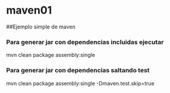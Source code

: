 # maven01
##Ejemplo simple de maven


### Para generar jar con dependencias incluidas ejecutar
mvn clean package assembly:single

### Para generar jar con dependencias saltando test
mvn clean package assembly:single -Dmaven.test.skip=true

